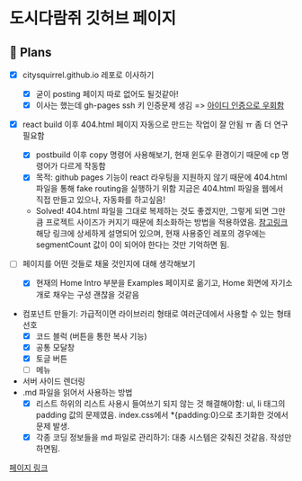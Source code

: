 # 도시다람쥐 깃허브 페이지

## 🏁 Plans

- [x] citysquirrel.github.io 레포로 이사하기
  - [x] 굳이 posting 페이지 따로 없어도 될것같아!
  - [x] 이사는 했는데 gh-pages ssh 키 인증문제 생김 => [아이디 인증으로 우회함](https://velog.io/@tok1324/TIL-gh-pages-%EC%82%AC%EC%9A%A9%EC%8B%9C-ssh-public-key-%EC%9D%B8%EC%A6%9D%EB%AC%B8%EC%A0%9C)
- [x] react build 이후 404.html 페이지 자동으로 만드는 작업이 잘 안됨 ㅠ 좀 더 연구 필요함
  - [x] postbuild 이후 copy 명령어 사용해보기, 현재 윈도우 환경이기 때문에 cp 명령어가 다르게 작동함
  - [x] 목적: github pages 기능이 react 라우팅을 지원하지 않기 때문에 404.html 파일을 통해 fake routing을 실행하기 위함
        지금은 404.html 파일을 웹에서 직접 만들고 있으나, 자동화를 하고싶음!
  - Solved! 404.html 파일을 그대로 복제하는 것도 좋겠지만, 그렇게 되면 그만큼 프로젝트 사이즈가 커지기 때문에 최소화하는 방법을 적용하였음. [참고링크](https://github.com/rafgraph/spa-github-pages) 해당 링크에 상세하게 설명되어 있으며, 현재 사용중인 레포의 경우에는 segmentCount 값이 0이 되어야 한다는 것만 기억하면 됨.
- [ ] 페이지를 어떤 것들로 채울 것인지에 대해 생각해보기

  - [x] 현재의 Home Intro 부분을 Examples 페이지로 옮기고, Home 화면에 자기소개로 채우는 구성 괜찮을 것같음

- 컴포넌트 만들기: 가급적이면 라이브러리 형태로 여러군데에서 사용할 수 있는 형태 선호
  - [x] 코드 블럭 (버튼을 통한 복사 기능)
  - [x] 공통 모달창
  - [x] 토글 버튼
  - [ ] 메뉴
- 서버 사이드 렌더링
- .md 파일을 읽어서 사용하는 방법
  - [x] 리스트 하위의 리스트 사용시 들여쓰기 되지 않는 것 해결해야함: ul, li 태그의 padding 값의 문제였음. index.css에서 \*{padding:0}으로 초기화한 것에서 문제 발생.
  - [x] 각종 코딩 정보들을 md 파일로 관리하기: 대충 시스템은 갖춰진 것같음. 작성만 하면됨.

[페이지 링크](https://citysquirrel.github.io/)
